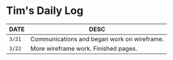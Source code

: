 # Tim's Daily Log

| DATE   | DESC                                        |
| ------ | ------------------------------------------- |
| `3/21` | Communications and began work on wireframe. |
| `3/22` | More wireframe work. Finished pages.        |
